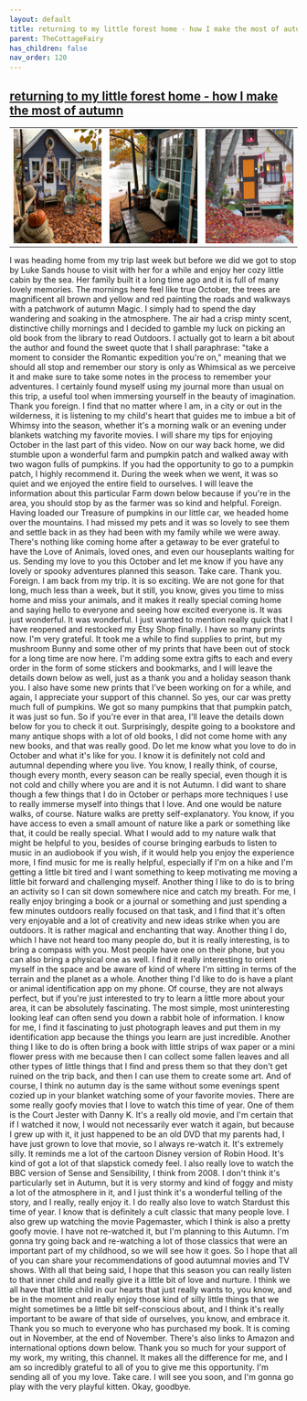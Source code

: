 ```yaml
---
layout: default
title: returning to my little forest home - how I make the most of autumn
parent: TheCottageFairy
has_children: false
nav_order: 120
---
```


## [returning to my little forest home - how I make the most of autumn](https://www.youtube.com/watch?v=txO-EY69vcI)

<div>
<table align="center">
	<tr>
		<td align="center">
			<img src="../../posters/returning_to_my_little_forest_home_-_how_I_make_the_most_of_autumn-[txO-EY69vcI]/generated_00.png" height="200" width="200"/>
		</td>
		<td align="center">
			<img src="../../posters/returning_to_my_little_forest_home_-_how_I_make_the_most_of_autumn-[txO-EY69vcI]/generated_01.png" height="200" width="200"/>
		</td>
		<td align="center">
			<img src="../../posters/returning_to_my_little_forest_home_-_how_I_make_the_most_of_autumn-[txO-EY69vcI]/generated_02.png" height="200" width="200"/>
		</td>
	</tr>
</table>
</div>

I was heading home from my trip last week but before we did we got to stop by Luke Sands house to visit with her for a while and enjoy her cozy little cabin by the sea. Her family built it a long time ago and it is full of many lovely memories. The mornings here feel like true October, the trees are magnificent all brown and yellow and red painting the roads and walkways with a patchwork of autumn Magic. I simply had to spend the day wandering and soaking in the atmosphere. The air had a crisp minty scent, distinctive chilly mornings and I decided to gamble my luck on picking an old book from the library to read Outdoors. I actually got to learn a bit about the author and found the sweet quote that I shall paraphrase: "take a moment to consider the Romantic expedition you're on," meaning that we should all stop and remember our story is only as Whimsical as we perceive it and make sure to take some notes in the process to remember your adventures. I certainly found myself using my journal more than usual on this trip, a useful tool when immersing yourself in the beauty of imagination. Thank you foreign. I find that no matter where I am, in a city or out in the wilderness, it is listening to my child's heart that guides me to imbue a bit of Whimsy into the season, whether it's a morning walk or an evening under blankets watching my favorite movies. I will share my tips for enjoying October in the last part of this video. Now on our way back home, we did stumble upon a wonderful farm and pumpkin patch and walked away with two wagon fulls of pumpkins. If you had the opportunity to go to a pumpkin patch, I highly recommend it. During the week when we went, it was so quiet and we enjoyed the entire field to ourselves. I will leave the information about this particular Farm down below because if you're in the area, you should stop by as the farmer was so kind and helpful. Foreign. Having loaded our Treasure of pumpkins in our little car, we headed home over the mountains. I had missed my pets and it was so lovely to see them and settle back in as they had been with my family while we were away. There's nothing like coming home after a getaway to be ever grateful to have the Love of Animals, loved ones, and even our houseplants waiting for us. Sending my love to you this October and let me know if you have any lovely or spooky adventures planned this season. Take care. Thank you. Foreign. I am back from my trip. It is so exciting. We are not gone for that long, much less than a week, but it still, you know, gives you time to miss home and miss your animals, and it makes it really special coming home and saying hello to everyone and seeing how excited everyone is. It was just wonderful. It was wonderful. I just wanted to mention really quick that I have reopened and restocked my Etsy Shop finally. I have so many prints now. I'm very grateful. It took me a while to find supplies to print, but my mushroom Bunny and some other of my prints that have been out of stock for a long time are now here. I'm adding some extra gifts to each and every order in the form of some stickers and bookmarks, and I will leave the details down below as well, just as a thank you and a holiday season thank you. I also have some new prints that I've been working on for a while, and again, I appreciate your support of this channel. So yes, our car was pretty much full of pumpkins. We got so many pumpkins that that pumpkin patch, it was just so fun. So if you're ever in that area, I'll leave the details down below for you to check it out. Surprisingly, despite going to a bookstore and many antique shops with a lot of old books, I did not come home with any new books, and that was really good. Do let me know what you love to do in October and what it's like for you. I know it is definitely not cold and autumnal depending where you live. You know, I really think, of course, though every month, every season can be really special, even though it is not cold and chilly where you are and it is not Autumn. I did want to share though a few things that I do in October or perhaps more techniques I use to really immerse myself into things that I love. And one would be nature walks, of course. Nature walks are pretty self-explanatory. You know, if you have access to even a small amount of nature like a park or something like that, it could be really special. What I would add to my nature walk that might be helpful to you, besides of course bringing earbuds to listen to music in an audiobook if you wish, if it would help you enjoy the experience more, I find music for me is really helpful, especially if I'm on a hike and I'm getting a little bit tired and I want something to keep motivating me moving a little bit forward and challenging myself. Another thing I like to do is to bring an activity so I can sit down somewhere nice and catch my breath. For me, I really enjoy bringing a book or a journal or something and just spending a few minutes outdoors really focused on that task, and I find that it's often very enjoyable and a lot of creativity and new ideas strike when you are outdoors. It is rather magical and enchanting that way. Another thing I do, which I have not heard too many people do, but it is really interesting, is to bring a compass with you. Most people have one on their phone, but you can also bring a physical one as well. I find it really interesting to orient myself in the space and be aware of kind of where I'm sitting in terms of the terrain and the planet as a whole. Another thing I'd like to do is have a plant or animal identification app on my phone. Of course, they are not always perfect, but if you're just interested to try to learn a little more about your area, it can be absolutely fascinating. The most simple, most uninteresting looking leaf can often send you down a rabbit hole of information. I know for me, I find it fascinating to just photograph leaves and put them in my identification app because the things you learn are just incredible. Another thing I like to do is often bring a book with little strips of wax paper or a mini flower press with me because then I can collect some fallen leaves and all other types of little things that I find and press them so that they don't get ruined on the trip back, and then I can use them to create some art. And of course, I think no autumn day is the same without some evenings spent cozied up in your blanket watching some of your favorite movies. There are some really goofy movies that I love to watch this time of year. One of them is the Court Jester with Danny K. It's a really old movie, and I'm certain that if I watched it now, I would not necessarily ever watch it again, but because I grew up with it, it just happened to be an old DVD that my parents had, I have just grown to love that movie, so I always re-watch it. It's extremely silly. It reminds me a lot of the cartoon Disney version of Robin Hood. It's kind of got a lot of that slapstick comedy feel. I also really love to watch the BBC version of Sense and Sensibility, I think from 2008. I don't think it's particularly set in Autumn, but it is very stormy and kind of foggy and misty a lot of the atmosphere in it, and I just think it's a wonderful telling of the story, and I really, really enjoy it. I do really also love to watch Stardust this time of year. I know that is definitely a cult classic that many people love. I also grew up watching the movie Pagemaster, which I think is also a pretty goofy movie. I have not re-watched it, but I'm planning to this Autumn. I'm gonna try going back and re-watching a lot of those classics that were an important part of my childhood, so we will see how it goes. So I hope that all of you can share your recommendations of good autumnal movies and TV shows. With all that being said, I hope that this season you can really listen to that inner child and really give it a little bit of love and nurture. I think we all have that little child in our hearts that just really wants to, you know, and be in the moment and really enjoy those kind of silly little things that we might sometimes be a little bit self-conscious about, and I think it's really important to be aware of that side of ourselves, you know, and embrace it. Thank you so much to everyone who has purchased my book. It is coming out in November, at the end of November. There's also links to Amazon and international options down below. Thank you so much for your support of my work, my writing, this channel. It makes all the difference for me, and I am so incredibly grateful to all of you to give me this opportunity. I'm sending all of you my love. Take care. I will see you soon, and I'm gonna go play with the very playful kitten. Okay, goodbye.